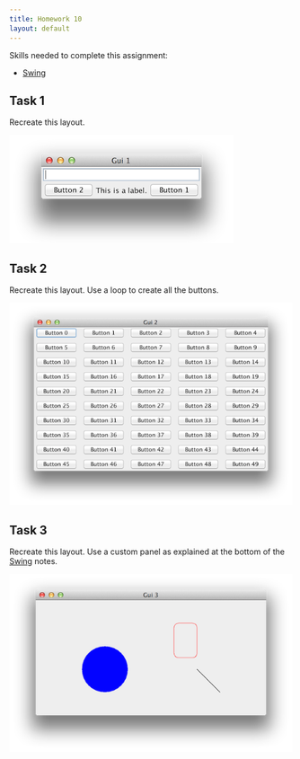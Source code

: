 ```yaml
---
title: Homework 10
layout: default
---
```


Skills needed to complete this assignment:

- [Swing](/lecture/swing.html)

## Task 1

Recreate this layout.

![Gui 1](/homework/gui-1.png)

## Task 2

Recreate this layout. Use a loop to create all the buttons.

![Gui 2](/homework/gui-2.png)

## Task 3

Recreate this layout. Use a custom panel as explained at the bottom of the [Swing](/lecture/swing.html) notes.

![Gui 3](/homework/gui-3.png)
